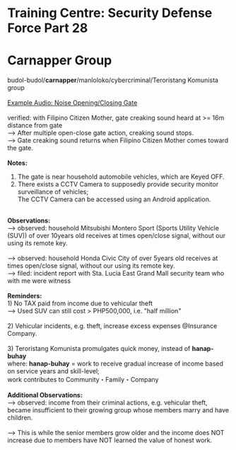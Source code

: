 # Training Centre: Security Defense Force Part 28
# Carnapper Group
budol-budol/<b>carnapper</b>/manloloko/cybercriminal/Teroristang Komunista group<br/>
<br/>
[Example Audio: Noise Opening/Closing Gate](https://github.com/usbong/documentation/blob/master/Usbong/company/HR/Usbong%20Education%20Training%20Courses/Training%20Centre:%20Security%20Defense%20Force/res/nearHouseholdAutomobileVehiclesGateCreakingSoundFromCarnapperGroupHeardByMultiplePersonsAtGreaterThanOrEqualTo16mDistance%2CafterMultipleOpenCloseGateActionCreakingSoundStopsAlbeitMomentarily20211205T1619.m4a)
<br/>
<br/>
verified: with Filipino Citizen Mother, gate creaking sound heard at >= 16m distance from gate<br/>
--> After multiple open-close gate action, creaking sound stops.<br/>
--> Gate creaking sound returns when Filipino Citizen Mother comes toward the gate.<br/>
<br/>
<b>Notes:</b><br/> 
1) The gate is near household automobile vehicles, which are Keyed OFF.<br/>
2) There exists a CCTV Camera to supposedly provide security monitor surveillance of vehicles;<br/>
The CCTV Camera can be accessed using an Android application.<br/>
<br/>
<b>Observations:</b><br/>
--> observed: household Mitsubishi Montero Sport (Sports Utility Vehicle (SUV)) of over 10years old receives at times open/close signal, without our using its remote key.<br/>
<br/>
--> observed: household Honda Civic City of over 5years old receives at times open/close signal, without our using its remote key.<br/>
--> filed: incident report with Sta. Lucia East Grand Mall security team who with me were witness<br/>
<br/>
<b>Reminders: </b><br/>
1) No TAX paid from income due to vehicular theft<br/>
--> Used SUV can still cost > PHP500,000, i.e. "half million"<br/>
<br/>
2) Vehicular incidents, e.g. theft, increase excess expenses @Insurance Company.<br/>
<br/>
3) Teroristang Komunista promulgates quick money, instead of <b>hanap-buhay</b><br/>
where: <b>hanap-buhay</b> = work to receive gradual increase of income based on service years and skill-level;<br/>
work contributes to Community・Family・Company<br/>
<br/>
<b>Additional Observations:</b><br/>
--> observed: income from their criminal actions, e.g. vehicular theft, became insufficient to their growing group whose members marry and have children.<br/>
<br/>
--> This is while the senior members grow older and the income does NOT increase due to members have NOT learned the value of honest work.
